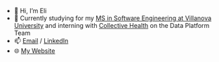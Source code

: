 - 👋 Hi, I’m Eli
- 🌱 Currently studying for my [MS in Software Engineering at Villanova University](https://www1.villanova.edu/university/liberal-arts-sciences/programs/computing-sciences/graduate-programs/ms-software-engineering.html) and interning with [Collective Health](https://collectivehealth.com/) on the Data Platform Team
- 📫 [Email](elijaghab@gmail.com) / [LinkedIn](www.linkedin.com/in/elijaghab/) 
- 🌐 [My Website](https://elijaghab.herokuapp.com/) 
<!---
EliJaghab/EliJaghab is a ✨ special ✨ repository because its `README.md` (this file) appears on your GitHub profile.
You can click the Preview link to take a look at your changes.
--->
